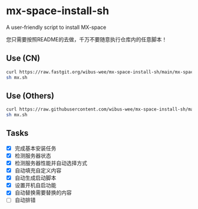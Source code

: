 # mx-space-install-sh

A user-friendly script to install MX-space

您只需要按照README的去做，千万不要随意执行仓库内的任意脚本！

## Use (CN)

```bash
curl https://raw.fastgit.org/wibus-wee/mx-space-install-sh/main/mx-space-main.sh -o mx.sh
sh mx.sh
```

## Use (Others)

```bash
curl https://raw.githubusercontent.com/wibus-wee/mx-space-install-sh/main/mx-space-main.sh -o mx.sh
sh mx.sh
```

## Tasks

- [X] 完成基本安装任务
- [X] 检测服务器状态
- [X] 检测服务器性能并自动选择方式
- [X] 自动填充自定义内容
- [X] 自动生成启动脚本
- [X] 设置开机自启功能
- [X] 自动替换需要替换的内容
- [ ] 自动排错